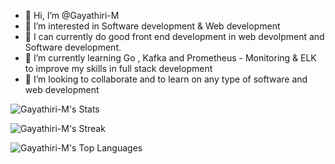 - 👋 Hi, I’m @Gayathiri-M
- 👀 I’m interested in Software development & Web development 
- 🌱 I can currently do good front end development in web devolpment and Software development.
- 🌱 I’m currently learning Go , Kafka and Prometheus - Monitoring & ELK to improve my skills in full stack development
- 💞️ I’m looking to collaborate and to learn on any type of software and web development


<!---
Gayathiri-M/Gayathiri-M is a ✨ special ✨ repository because its `README.md` (this file) appears on your GitHub profile.
You can click the Preview link to take a look at your changes.
--->

![Gayathiri-M's Stats](https://github-readme-stats.vercel.app/api?username=Gayathiri-M&theme=vue-dark&show_icons=true&hide_border=false&count_private=true)

![Gayathiri-M's Streak](https://github-readme-streak-stats.herokuapp.com/?user=Gayathiri-M&theme=vue-dark&hide_border=false)

![Gayathiri-M's Top Languages](https://github-readme-stats.vercel.app/api/top-langs/?username=Gayathiri-M&theme=vue-dark&show_icons=true&hide_border=false&layout=compact)
